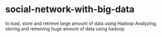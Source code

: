 # social-network-with-big-data
to load, store and retrieve large amount of data using Hadoop 
Analyzing, storing and retreiving huge amount of data using hadoop
